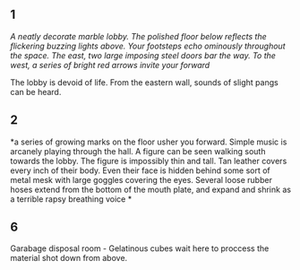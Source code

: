 
## 1
*A neatly decorate marble lobby. The polished floor below reflects the flickering buzzing lights above. Your footsteps echo ominously throughout the space. The east, two large imposing steel doors bar the way. To the west, a series of bright red arrows invite your forward*

The lobby is devoid of life.  From the eastern wall, sounds of slight pangs can be heard.

## 2
*a series of growing marks on the floor usher you forward. Simple music is arcanely playing through the hall. A figure can be seen walking south towards the lobby. The figure is impossibly thin and tall. Tan leather covers every inch of their body. Even their face is hidden behind some sort of metal mesk with large goggles covering the eyes. Several loose rubber hoses extend from the bottom of the mouth plate, and expand and shrink as a terrible rapsy breathing voice *


## 6
Garabage disposal room - Gelatinous cubes wait here to proccess the material shot down from above. 